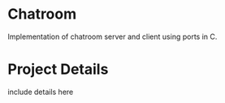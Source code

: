 # Chatroom

Implementation of chatroom server and client using ports in C.

# Project Details

include details here